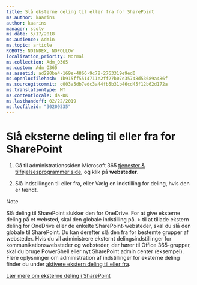 ```yaml
---
title: Slå eksterne deling til eller fra for SharePoint
ms.author: kaarins
author: kaarins
manager: scotv
ms.date: 5/17/2018
ms.audience: Admin
ms.topic: article
ROBOTS: NOINDEX, NOFOLLOW
localization_priority: Normal
ms.collection: Adm_O365
ms.custom: Adm_O365
ms.assetid: ad290ba4-169e-4866-9c78-2763319e9ed0
ms.openlocfilehash: 1b915ff5514711e2ff27b07e35748d53689a486f
ms.sourcegitcommit: c003a5db7edc3a44fb5b31b46cd45f12b62d172a
ms.translationtype: MT
ms.contentlocale: da-DK
ms.lasthandoff: 02/22/2019
ms.locfileid: "30209335"
---
```

# <a name="turn-external-sharing-on-or-off-for-sharepoint"></a>Slå eksterne deling til eller fra for SharePoint

1. Gå til administrationssiden Microsoft 365 [tjenester &amp; tilføjelsesprogrammer side](https://portal.office.com/adminportal/home#/Settings/ServicesAndAddIns), og klik på **websteder**.
    
2. Slå indstillingen til eller fra, eller Vælg en indstilling for deling, hvis den er tændt.
    
> [!NOTE]
> Slå deling til SharePoint slukker den for OneDrive. For at give eksterne deling på et websted, skal den globale indstilling på. > til at tillade ekstern deling for OneDrive eller de enkelte SharePoint-websteder, skal du slå den globale til SharePoint. Du kan derefter slå den fra for bestemte grupper af websteder. Hvis du vil administrere eksternt delingsindstillinger for kommunikationswebsteder og websteder, der hører til Office 365-grupper, skal du bruge PowerShell eller nyt SharePoint admin center (eksempel). Flere oplysninger om administration af indstillinger for eksterne deling finder du under [aktivere ekstern deling til eller fra](https://go.microsoft.com/fwlink/?linkid=866426). 
  
[Lær mere om eksterne deling i SharePoint](https://go.microsoft.com/fwlink/?linkid=734908)
  

